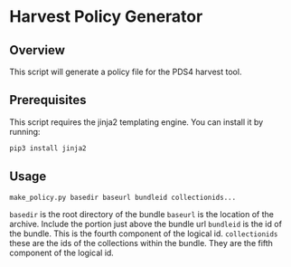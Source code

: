 # Harvest Policy Generator

## Overview

This script will generate a policy file for the PDS4 harvest tool.

## Prerequisites

This script requires the jinja2 templating engine. You can install it by running:

```bash
pip3 install jinja2
```

## Usage

```bash
make_policy.py basedir baseurl bundleid collectionids...
```

`basedir` is the root directory of the bundle
`baseurl` is the location of the archive. Include the portion just above the bundle url
`bundleid` is the id of the bundle. This is the fourth component of the logical id.
`collectionids` these are the ids of the collections within the bundle. They are the fifth component of the logical id.
